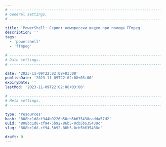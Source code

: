 ```yaml
---
# -------------------------------------------------------------------------------------------------------------------- #
# General settings.
# -------------------------------------------------------------------------------------------------------------------- #

title: 'PowerShell: Скрипт компрессии видео при помощи FFmpeg'
description: ''
tags:
  - 'powershell'
  - 'ffmpeg'

# -------------------------------------------------------------------------------------------------------------------- #
# Date settings.
# -------------------------------------------------------------------------------------------------------------------- #

date: '2023-11-09T22:02:08+03:00'
publishDate: '2023-11-09T22:02:08+03:00'
expiryDate: ''
lastMod: '2023-11-09T22:02:08+03:00'

# -------------------------------------------------------------------------------------------------------------------- #
# Meta settings.
# -------------------------------------------------------------------------------------------------------------------- #

type: 'resources'
hash: '808bc1d8cf944b9226b50cb5b635438cadda57d2'
uuid: '808bc1d8-cf94-5b92-86b5-0cb5b635438c'
slug: '808bc1d8-cf94-5b92-86b5-0cb5b635438c'

draft: 0
---
```




<!--more-->

